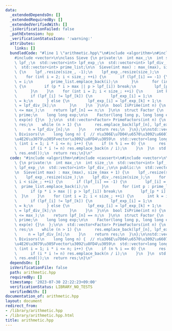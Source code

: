 ```yaml
---
data:
  _extendedDependsOn: []
  _extendedRequiredBy: []
  _extendedVerifiedWith: []
  _isVerificationFailed: false
  _pathExtension: hpp
  _verificationStatusIcon: ':warning:'
  attributes:
    links: []
  bundledCode: "#line 1 \"arithmetic.hpp\"\n#include <algorithm>\n#include <cassert>\n\
    #include <vector>\n\nclass Sieve {\n private:\n  int max_;\n  int size_;\n  std::vector<int>\
    \ lpf_;\n  std::vector<int> lpf_exp_;\n  std::vector<int> lpf_div_;\n\n public:\n\
    \  std::vector<int> prime_list;\n\n  Sieve(int max) : max_(max), size_(max + 1)\
    \ {\n    lpf_.resize(size_, -1);\n    lpf_exp_.resize(size_);\n    lpf_div_.resize(size_);\n\
    \    for (int i = 2; i < size_; ++i) {\n      if (lpf_[i] == -1) {\n        lpf_[i]\
    \ = i;\n        prime_list.emplace_back(i);\n      }\n      for (int p : prime_list)\
    \ {\n        if (p * i > max || p > lpf_[i]) break;\n        lpf_[p * i] = p;\n\
    \      }\n    }\n    for (int i = 2; i < size_; ++i) {\n      int k = i / lpf_[i];\n\
    \      if (lpf_[i] != lpf_[k]) {\n        lpf_exp_[i] = 1;\n        lpf_div_[i]\
    \ = k;\n      } else {\n        lpf_exp_[i] = lpf_exp_[k] + 1;\n        lpf_div_[i]\
    \ = lpf_div_[k];\n      }\n    }\n  }\n\n  bool IsPrime(int n) {\n    assert(n\
    \ <= max_);\n    return lpf_[n] == n;\n  }\n\n  struct Factor {\n    long long\
    \ prime;\n    long long exp;\n\n    Factor(long long p, long long e) : prime(p),\
    \ exp(e) {}\n  };\n\n  std::vector<Factor> PrimeFactors(int n) {\n    std::vector<Factor>\
    \ res;\n    while (n > 1) {\n      res.emplace_back(lpf_[n], lpf_exp_[n]);\n \
    \     n = lpf_div_[n];\n    }\n    return res;\n  }\n};\n\nstd::vector<long long>\
    \ Divisors(\n    long long n) {  // n\u306E\u7D04\u6570\u3092\u6607\u9806\u306B\
    \u4E26\u3079\u305Fvector\u3092\u8FD4\u3059\n  std::vector<long long> res;\n  for\
    \ (int i = 1; i * i <= n; i++) {\n    if (n % i == 0) {\n      res.emplace_back(i);\n\
    \      if (i * i != n) res.emplace_back(n / i);\n    }\n  }\n  std::sort(res.begin(),\
    \ res.end());\n  return res;\n}\n"
  code: "#include <algorithm>\n#include <cassert>\n#include <vector>\n\nclass Sieve\
    \ {\n private:\n  int max_;\n  int size_;\n  std::vector<int> lpf_;\n  std::vector<int>\
    \ lpf_exp_;\n  std::vector<int> lpf_div_;\n\n public:\n  std::vector<int> prime_list;\n\
    \n  Sieve(int max) : max_(max), size_(max + 1) {\n    lpf_.resize(size_, -1);\n\
    \    lpf_exp_.resize(size_);\n    lpf_div_.resize(size_);\n    for (int i = 2;\
    \ i < size_; ++i) {\n      if (lpf_[i] == -1) {\n        lpf_[i] = i;\n      \
    \  prime_list.emplace_back(i);\n      }\n      for (int p : prime_list) {\n  \
    \      if (p * i > max || p > lpf_[i]) break;\n        lpf_[p * i] = p;\n    \
    \  }\n    }\n    for (int i = 2; i < size_; ++i) {\n      int k = i / lpf_[i];\n\
    \      if (lpf_[i] != lpf_[k]) {\n        lpf_exp_[i] = 1;\n        lpf_div_[i]\
    \ = k;\n      } else {\n        lpf_exp_[i] = lpf_exp_[k] + 1;\n        lpf_div_[i]\
    \ = lpf_div_[k];\n      }\n    }\n  }\n\n  bool IsPrime(int n) {\n    assert(n\
    \ <= max_);\n    return lpf_[n] == n;\n  }\n\n  struct Factor {\n    long long\
    \ prime;\n    long long exp;\n\n    Factor(long long p, long long e) : prime(p),\
    \ exp(e) {}\n  };\n\n  std::vector<Factor> PrimeFactors(int n) {\n    std::vector<Factor>\
    \ res;\n    while (n > 1) {\n      res.emplace_back(lpf_[n], lpf_exp_[n]);\n \
    \     n = lpf_div_[n];\n    }\n    return res;\n  }\n};\n\nstd::vector<long long>\
    \ Divisors(\n    long long n) {  // n\u306E\u7D04\u6570\u3092\u6607\u9806\u306B\
    \u4E26\u3079\u305Fvector\u3092\u8FD4\u3059\n  std::vector<long long> res;\n  for\
    \ (int i = 1; i * i <= n; i++) {\n    if (n % i == 0) {\n      res.emplace_back(i);\n\
    \      if (i * i != n) res.emplace_back(n / i);\n    }\n  }\n  std::sort(res.begin(),\
    \ res.end());\n  return res;\n}\n"
  dependsOn: []
  isVerificationFile: false
  path: arithmetic.hpp
  requiredBy: []
  timestamp: '2023-07-30 22:22:23+09:00'
  verificationStatus: LIBRARY_NO_TESTS
  verifiedWith: []
documentation_of: arithmetic.hpp
layout: document
redirect_from:
- /library/arithmetic.hpp
- /library/arithmetic.hpp.html
title: arithmetic.hpp
---
```

